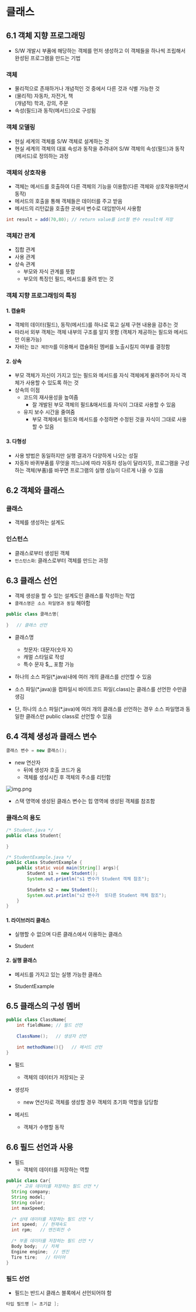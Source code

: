 # 클래스

## 6.1 객체 지향 프로그래밍

- S/W 개발시 부품에 해당하는 객체를 먼저 생성하고 이 객체들을 하나씩 조립해서 완성된 프로그램을 만드는 기법

### 객체

- 물리적으로 존재하거나 개념적인 것 중에서 다른 것과 식별 가능한 것<br>
-  (물리적) 자동차, 자전거, 책  <br>  (개념적) 학과, 강의, 주문
- 속성(필드)과 동작(메서드)으로 구성됨

### 객체 모델링

- 현실 세계의 객체를 S/W 객체로 설계하는 것
- 현실 세계의 객체의 대표 속성과 동작을 추려내어 S/W 객체의 속성(필드)과 동작(메서드)로 정의하는 과정

### 객체의 상호작용

- 객체는 메서드를 호출하여 다른 객체의 기능을 이용함(다른 객체와 상호작용하면서 동작) 
- 메서드의 호출을 통해 객체들은 데이터를 주고 받음
- 메서드의 리턴값을 호출한 곳에서 변수로 대입받아서 사용함
```java
int result = add(70,80); // return value를 int형 변수 result에 저장
```

### 객체간 관계

- 집합 관계
- 사용 관계
- 상속 관계
  - 부모와 자식 관계를 뜻함
  - 부모의 특징인 필드, 메서드를 물려 받는 것

### 객체 지향 프로그래밍의 특징

#### 1. 캡슐화

- 객체의 데이터(필드), 동작(메서드)를 하나로 묶고 실제 구현 내용을 감추는 것
- 따라서 외부 객체는 객체 내부의 구조를 알지 못함 (객체가 제공하는 필드와 메서드만 이용가능)
- 자바는 `접근 제한자`를 이용해서 캡슐화된 멤버를 노출시킬지 여부를 결정함

#### 2. 상속

- 부모 객체가 자신이 가지고 있는 필드와 메서드를 자식 객체에게 물려주어 자식 객체가 사용할 수 있도록 하는 것
- 상속의 이점
  - 코드의 재사용성을 높여줌 
    - 잘 개발된 부모 객체의 필드&매서드를 자식이 그대로 사용할 수 있음
  - 유지 보수 시간을 줄여줌
    - 부모 객체에서 필드와 메서드를 수정하면 수정된 것을 자식이 그대로 사용할 수 있음


#### 3. 다형성

- 사용 방법은 동일하지만 실행 결과가 다양하게 나오는 성질
- 자동차 바퀴부품를 무엇을 끼느냐에 따라 자동차 성능이 달라지듯, 프로그램을 구성하는 객체(부품)를 바꾸면 프로그램의 실행 성능이 다르게 나올 수 있음

## 6.2 객체와 클래스

### 클래스

- 객체를 생성하는 설계도

### 인스턴스

- 클래스로부터 생성된 객체
- `인스턴스화`: 클래스로부터 객체를 만드는 과정

## 6.3 클래스 선언 

- 객체 생성을 할 수 있는 설계도인 클래스를 작성하는 작업
- `클래스명은 소스 파일명과 동일` 해야함

```java
public class 클래스명{
    
}   // 클래스 선언
```

- 클래스명
  - 첫문자: 대문자(숫자 X)
  - 캐멀 스타일로 작성
  - 특수 문자 $,_ 포함 가능

- 하나의 소스 파일(*.java)내에 여러 개의 클래스를 선언할 수 있음
- 소스 파일(*.java)을  컴파일시 바이트코드 파일(.class)는 클래스를 선언한 수만큼 생김
- 단, 하나의 소스 파일(*.java)에 여러 개의 클래스를 선언하는 경우 소스 파일명과 동일한 클래스만 public class로 선언할 수 있음

## 6.4 객체 생성과 클래스 변수

```java
클래스 변수 = new 클래스();
```
- new 연산자 
  - 뒤에 생성자 호출 코드가 옴
  - 객체를 생성시킨 후 객체의 주소를 리턴함


![img.png](img.png)

- 스택 영역에 생성된 클래스 변수는 힙 영역에 생성된 객체를 참조함



### 클래스의 용도

```java
/* Student.java */
public class Student{
    
}

/* StudentExample.java */
public class StudentExample {
    public static void main(String[] args){
        Student s1 = new Student();
        System.out.println("s1 변수가 Student 객체 참조");
        
        Studetn s2 = new Student();
        System.out.println("s2 변수가  또다른 Student 객체 참조");
    }
}
```

#### 1. 라이브러리 클래스

- 실행할 수 없으며 다른 클래스에서 이용하는 클래스

- Student

#### 2. 실행 클래스

- 메서드를 가지고 있는 실행 가능한 클래스

- StudentExample

## 6.5 클래스의 구성 멤버


```java
public class ClassName{
    int fieldName; // 필드 선언
  
    ClassName();   // 생성자 선언
  
    int methodName(){}   // 메서드 선언
}
```

- 필드
  - 객체의 데이터가 저장되는 곳

- 생성자
  - new 연산자로 객체를 생성할 경우 객체의 초기화 역할을 담당함

- 메서드
  - 객체가 수행할 동작
  

## 6.6 필드 선언과 사용

- 필드
  - 객체의 데이터를 저장하는 역할

```java
public class Car{
    /* 고유 데이터를 저장하는 필드 선언 */
  String company;
  String model;
  String color;
  int maxSpeed;
  
  /* 상태 데이터를 저장하는 필드 선언 */
  int speed;  // 현재속도
  int rpm;   // 엔진회전 수
  
  /* 부품 데이터를 저장하는 필드 선언 */
  Body body;  // 차체
  Engine engine;  // 엔진
  Tire tire;   // 타이어
}
```


### 필드 선언

- 필드는 반드시 클래스 블록에서 선언되어야 함
```java
타입 필드명 [= 초기값 ]; 
```